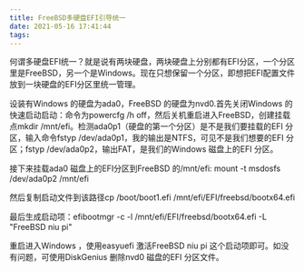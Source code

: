 ```yaml
---
title: FreeBSD多硬盘EFI引导统一
date: 2021-05-16 17:41:44
tags:
---
```


何谓多硬盘EFI统一？就是说有两块硬盘，两块硬盘上分别都有EFI分区，一个分区里是FreeBSD，另一个是Windows。现在只想保留一个分区，即想把EFI配置文件放到一块硬盘的EFI分区里统一管理。

设装有Windows 的硬盘为ada0，FreeBSD 的硬盘为nvd0.首先关闭Windows 的快速启动启动：命令为powercfg /h off，然后关机重启进入FreeBSD，创建挂载点mkdir /mnt/efi。检测ada0p1（硬盘的第一个分区）是不是我们要挂载的EFI 分区，输入命令fstyp /dev/ada0p1，我的输出是NTFS，可见不是我们想要的EFI 分区；fstyp /dev/ada0p2，输出FAT，是我们的Windows 磁盘上的EFI 分区。

接下来挂载ada0 磁盘上的EFI分区到FreeBSD 的/mnt/efi:  mount  -t  msdosfs  /dev/ada0p2   /mnt/efi

然后复制启动文件到该路径cp /boot/boot1.efi  /mnt/efi/EFI/freebsd/bootx64.efi

最后生成启动项：efibootmgr -c  -l  /mnt/efi/EFI/freebsd/bootx64.efi  -L  "FreeBSD niu pi"

重启进入Windows ，使用easyuefi 激活FreeBSD niu pi 这个启动项即可。如没有问题，可使用DiskGenius 删除nvd0 磁盘的EFI 分区文件。
